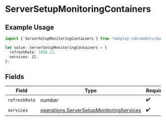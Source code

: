 # ServerSetupMonitoringContainers

## Example Usage

```typescript
import { ServerSetupMonitoringContainers } from "dokploy-sdk/models/operations";

let value: ServerSetupMonitoringContainers = {
  refreshRate: 1888.12,
  services: {},
};
```

## Fields

| Field                                                                                                | Type                                                                                                 | Required                                                                                             | Description                                                                                          |
| ---------------------------------------------------------------------------------------------------- | ---------------------------------------------------------------------------------------------------- | ---------------------------------------------------------------------------------------------------- | ---------------------------------------------------------------------------------------------------- |
| `refreshRate`                                                                                        | *number*                                                                                             | :heavy_check_mark:                                                                                   | N/A                                                                                                  |
| `services`                                                                                           | [operations.ServerSetupMonitoringServices](../../models/operations/serversetupmonitoringservices.md) | :heavy_check_mark:                                                                                   | N/A                                                                                                  |